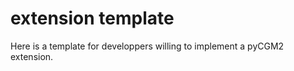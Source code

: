 # extension template

Here is a template for developpers willing to implement a pyCGM2 extension. 



